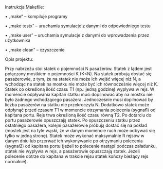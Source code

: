 Instrukcja Makefile:

•	„make” – kompiluje programy

•	„make testx” – uruchamia symulacje z danymi do odpowiedniego testu

•	„make user” – uruchamia symulacje z danymi do wprowadzenia przez użytkownika

•	„make clean” – czyszczenie


Opis projektu:

Przy nabrzeżu stoi statek o pojemności N pasażerów. Statek z lądem jest połączony mostkiem o pojemności K (K<N). Na statek próbują dostać się pasażerowie, z tym, że na statek nie może ich wejść więcej niż N, a wchodząc na statek na mostku nie może być ich równocześnie więcej niż K. Statek co określoną ilość czasu T1 (np.: jedną godzinę) wypływa w rejs. W momencie odpływania kapitan statku musi dopilnować aby na mostku nie było żadnego wchodzącego pasażera. Jednocześnie musi dopilnować by liczba pasażerów na statku nie przekroczyła N. Dodatkowo statek może odpłynąć przed czasem T1 w momencie otrzymania polecenia (sygnał1) od kapitana portu. Rejs trwa określoną ilość czasu równą T2. Po dotarciu do portu pasażerowie opuszczają statek. Po opuszczeniu statku przez ostatniego pasażera, kolejni pasażerowie próbują dostać się na pokład (mostek jest na tyle wąski, że w danym momencie ruch może odbywać się tylko w jedną stronę). Statek może wykonać maksymalnie R rejsów w danym dniu lub przerwać ich wykonywanie po otrzymaniu polecenia (sygnał2) od kapitana portu (jeżeli to polecenie nastąpi podczas załadunku, statek nie wypływa w rejs, a pasażerowie opuszczają statek. Jeżeli polecenie dotrze do kapitana w trakcie rejsu statek kończy bieżący rejs normalnie).
